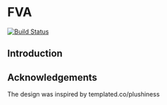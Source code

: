FVA
===

[![Build Status](https://travis-ci.org/zsoobhan/fva.svg?branch=master)](https://travis-ci.org/zsoobhan/prometheus)

Introduction
------------


Acknowledgements
----------------
The design was inspired by templated.co/plushiness 
